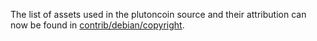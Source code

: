 The list of assets used in the plutoncoin source and their attribution can now be found in [contrib/debian/copyright](../contrib/debian/copyright).
